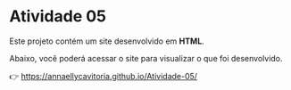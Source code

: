 # Atividade 05

Este projeto contém um site desenvolvido em **HTML**.

Abaixo, você poderá acessar o site para visualizar o que foi desenvolvido.

👉 https://annaellycavitoria.github.io/Atividade-05/
